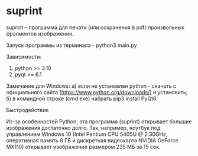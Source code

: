 # suprint 

suprint – программа для печати (или сохранения в pdf) произвольных фрагментов изображения.

Запуск программы из терминала - python3 main.py

Зависимости:

1. python >= 3.10
2. pyqt >= 6.1

Замечание для Windows:
а) если не установлен python - скачать с официального сайта [https://www.python.org/downloads/] и установить;
б) в командной строке (cmd.exe) набрать pip3 install PyQt6.

Быстродействие

Из-за особенностей Python, эта программа (suprint) открывает большие изображения достаточно долго.
Так, например, ноутбук под управлением Windows 10 (Intel Pentium CPU 5405U @ 2.30GHz, оперативная память 8 ГБ и дискретная видеокарта NVIDIA GeForce MX110) открывает изображение размером 235 МБ за 15 сек.
